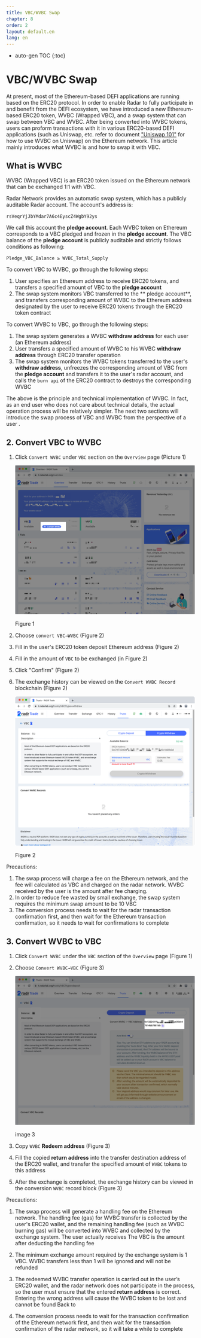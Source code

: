 ```yaml
---
title: VBC/WVBC Swap
chapter: 8
order: 2
layout: default.en
lang: en
---
```


* auto-gen TOC
{:toc}

# VBC/WVBC Swap

At present, most of the Ethereum-based DEFI applications are running based on the ERC20 protocol. In order to enable Radar to fully participate in and benefit from the DEFI ecosystem, we have introduced a new Ethereum-based ERC20 token, WVBC (Wrapped VBC), and a swap system that can swap between VBC and WVBC. After being converted into WVBC tokens, users can proform transactions with it in various ERC20-based DEFI applications (such as Uniswap, etc. refer to document ["Uniswap 101"](../uniswap_101) for how to use WVBC on Uniswap) on the Ethereum network. This article mainly introduces what WVBC is and how to swap it with VBC.

## What is WVBC

WVBC (Wrapped VBC) is an ERC20 token issued on the Ethereum network that can be exchanged 1:1 with VBC.

Radar Network provides an automatic swap system, which has a publicly auditable Radar account. The account's address is:

```
rsVeqrYjJbYMdar7A6c4EyscZ4WgbY92ys
```

We call this account the **pledge account**. Each WVBC token on Ethereum corresponds to a VBC pledged and frozen in the **pledge account**. The VBC balance of the **pledge account** is publicly auditable and strictly follows conditions as following:

```
Pledge_VBC_Balance ≥ WVBC_Total_Supply
```

To convert VBC to WVBC, go through the following steps:

1. User specifies an Ethereum address to receive ERC20 tokens, and transfers a specified amount of VBC to the **pledge account**
2. The swap system monitors VBC transferred to the ** pledge account**, and transfers  corresponding amount of WVBC to the Ethereum address designated by the user to receive ERC20 tokens through the ERC20 token contract

To convert WVBC to VBC, go through the following steps:

1. The swap system generates a WVBC **withdraw address** for each user (an Ethereum address)
2. User transfers a specified amount of WVBC to his WVBC **withdraw address** through ERC20 transfer operation
3. The swap system monitors the WVBC tokens transferred to the user's **withdraw address**, unfreezes the corresponding amount of VBC from the **pledge account** and transfers it to the user's radar account, and calls the `burn api` of the ERC20 contract to  destroys the corresponding WVBC

The above is the principle and technical implementation of WVBC. In fact, as an end user who does not care about technical details, the actual operation process will be relatively simpler. The next two sections will introduce the swap process of VBC and WVBC from the perspective of a user .

## 2. Convert VBC to WVBC

1. Click `Convert WVBC` under `VBC` section on the `Overview` page (Picture 1)

    ![switch-wvbc-zh](/assets/images/defi/wvbc/v01_convert_wvbc.png)

    Figure 1

2. Choose `convert VBC→WVBC` (Figure 2)
3. Fill in the user's ERC20 token deposit Ethereum address (Figure 2)
4. Fill in the amount of `VBC` to be exchanged (in Figure 2)
5. Click "Confirm" (Figure 2)
6. The exchange history can be viewed on the `Convert WVBC Record` blockchain (Figure 2)

    ![switch-wvbc-zh](/assets/images/defi/wvbc/v02_to_wvbc.png)
    
    Figure 2

Precautions:

1. The swap process will charge a fee on the Ethereum network, and the fee will calculated as VBC and charged on the radar network. WVBC received by the user is the amount after fee charging.
2. In order to reduce fee wasted by small exchange, the swap system requires the minimum swap amount to be 10 VBC
3. The conversion process needs to wait for the radar transaction confirmation first, and then wait for the Ethereum transaction confirmation, so it needs to wait for confirmations to complete

## 3. Convert WVBC to VBC

1. Click `Convert WVBC` under the `VBC` section of the `Overview` page (Figure 1)
2. Choose `Convert WVBC→VBC` (Figure 3)

    ![switch-wvbc-zh](/assets/images/defi/wvbc/v03_to_vbc.png)
    
    image 3

3. Copy `WVBC` **Redeem address** (Figure 3)
4. Fill the copied **return address** into the transfer destination address of the ERC20 wallet, and transfer the specified amount of `WVBC` tokens to this address
5. After the exchange is completed, the exchange history can be viewed in the conversion `WVBC` record block (Figure 3)

Precautions:

1. The swap process will generate a handling fee on the Ethereum network. The handling fee (gas) for WVBC transfer is collected by the user's ERC20 wallet, and the remaining handling fee (such as WVBC burning gas) will be converted into WVBC and collected by the exchange system. The user actually receives The VBC is the amount after deducting the handling fee

2. The minimum exchange amount required by the exchange system is 1 VBC. WVBC transfers less than 1 will be ignored and will not be refunded

3. The redeemed WVBC transfer operation is carried out in the user’s ERC20 wallet, and the radar network does not participate in the process, so the user must ensure that the entered **return address** is correct. Entering the wrong address will cause the WVBC token to be lost and cannot be found Back to

4. The conversion process needs to wait for the transaction confirmation of the Ethereum network first, and then wait for the transaction confirmation of the radar network, so it will take a while to complete
